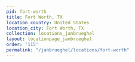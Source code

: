 ```yaml
---
pid: fort-worth
title: Fort Worth, TX
location_country: United States
location_city: Fort Worth, TX
collection: locations_janbrueghel
layout: locationpage_janbrueghel
order: '115'
permalink: "/janbrueghel/locations/fort-worth"
---
```

